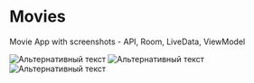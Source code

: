 # Movies
Movie App with screenshots - API, Room, LiveData, ViewModel

![Альтернативный текст](https://i.ibb.co/Lt1d1WQ/Screenshot-1573132794.png)
![Альтернативный текст](https://i.ibb.co/yPtd6yF/Screenshot-1573132785.png)
![Альтернативный текст](https://i.ibb.co/zfQqMvp/Screenshot-1573132777.png)

